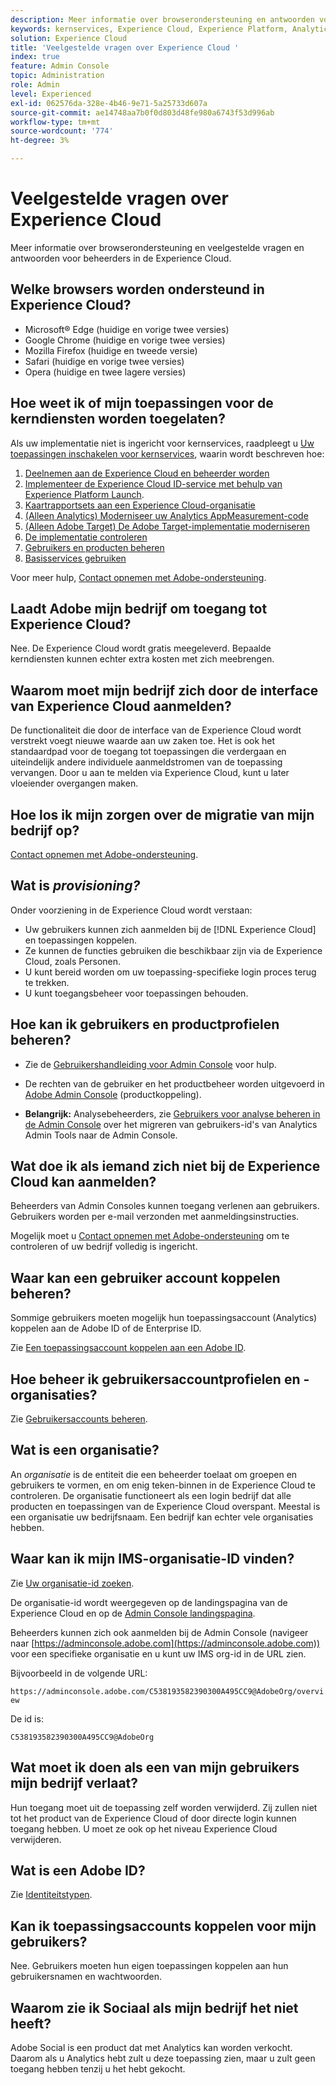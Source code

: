 ```yaml
---
description: Meer informatie over browserondersteuning en antwoorden voor beheerders in de Adobe Experience Cloud.
keywords: kernservices, Experience Cloud, Experience Platform, Analytics, Target, gebruikersbeheer.
solution: Experience Cloud
title: 'Veelgestelde vragen over Experience Cloud '
index: true
feature: Admin Console
topic: Administration
role: Admin
level: Experienced
exl-id: 062576da-328e-4b46-9e71-5a25733d607a
source-git-commit: ae14748aa7b0f0d803d48fe980a6743f53d996ab
workflow-type: tm+mt
source-wordcount: '774'
ht-degree: 3%

---
```


# Veelgestelde vragen over Experience Cloud

Meer informatie over browserondersteuning en veelgestelde vragen en antwoorden voor beheerders in de Experience Cloud.

## Welke browsers worden ondersteund in Experience Cloud?

* Microsoft® Edge (huidige en vorige twee versies)
* Google Chrome (huidige en vorige twee versies)
* Mozilla Firefox (huidige en tweede versie)
* Safari (huidige en vorige twee versies)
* Opera (huidige en twee lagere versies)

## Hoe weet ik of mijn toepassingen voor de kerndiensten worden toegelaten?

Als uw implementatie niet is ingericht voor kernservices, raadpleegt u [Uw toepassingen inschakelen voor kernservices](core-services.md#concept_07ED1D5C64234E77976E6D572E78FB9C), waarin wordt beschreven hoe:

1. [Deelnemen aan de Experience Cloud en beheerder worden](core-services.md#section_2423F0BD3DF642658103310EE5EA6154)
1. [Implementeer de Experience Cloud ID-service met behulp van Experience Platform Launch](https://experienceleague.adobe.com/docs/experience-platform/tags/get-started/quick-start.html?lang=en).
1. [Kaartrapportsets aan een Experience Cloud-organisatie](core-services.md#concept_apg_zq2_rw)
1. [(Alleen Analytics) Moderniseer uw Analytics AppMeasurement-code](core-services.md#section_1798D9D0F05C47E29816AC4EEB9A0913)
1. [(Alleen Adobe Target) De Adobe Target-implementatie moderniseren](core-services.md#section_C2F4493C7A36406DAE2266B429A4BD24)
1. [De implementatie controleren](core-services.md#section_E641782A0F4F44AF8C9C91216BE330D5)
1. [Gebruikers en producten beheren](core-services.md#section_B6E95F4E0E12483CB9DA99CBC0C5A4AF)
1. [Basisservices gebruiken](core-services.md#section_960C06093623462E8EA247B3E97274A1)

Voor meer hulp, [Contact opnemen met Adobe-ondersteuning](https://experienceleague.adobe.com/?support-solution=General#support).

## Laadt Adobe mijn bedrijf om toegang tot Experience Cloud?

Nee. De Experience Cloud wordt gratis meegeleverd. Bepaalde kerndiensten kunnen echter extra kosten met zich meebrengen.

## Waarom moet mijn bedrijf zich door de interface van Experience Cloud aanmelden?

De functionaliteit die door de interface van de Experience Cloud wordt verstrekt voegt nieuwe waarde aan uw zaken toe. Het is ook het standaardpad voor de toegang tot toepassingen die verdergaan en uiteindelijk andere individuele aanmeldstromen van de toepassing vervangen. Door u aan te melden via Experience Cloud, kunt u later vloeiender overgangen maken.

## Hoe los ik mijn zorgen over de migratie van mijn bedrijf op?

[Contact opnemen met Adobe-ondersteuning](https://experienceleague.adobe.com/?support-solution=General#support).

## Wat is _provisioning?_

Onder voorziening in de Experience Cloud wordt verstaan:

* Uw gebruikers kunnen zich aanmelden bij de [!DNL Experience Cloud] en toepassingen koppelen.
* Ze kunnen de functies gebruiken die beschikbaar zijn via de Experience Cloud, zoals Personen.
* U kunt bereid worden om uw toepassing-specifieke login proces terug te trekken.
* U kunt toegangsbeheer voor toepassingen behouden.

## Hoe kan ik gebruikers en productprofielen beheren?

* Zie de [Gebruikershandleiding voor Admin Console](https://helpx.adobe.com/enterprise/admin-guide.html) voor hulp.

* De rechten van de gebruiker en het productbeheer worden uitgevoerd in [Adobe Admin Console](https://adminconsole.adobe.com/enterprise) (productkoppeling).

* **Belangrijk:** Analysebeheerders, zie [Gebruikers voor analyse beheren in de Admin Console](https://experienceleague.adobe.com/docs/analytics/admin/user-product-management/user-management/migrate-users/c-migration-tool.html?lang=en) over het migreren van gebruikers-id&#39;s van Analytics Admin Tools naar de Admin Console.

## Wat doe ik als iemand zich niet bij de Experience Cloud kan aanmelden?

Beheerders van Admin Consoles kunnen toegang verlenen aan gebruikers. Gebruikers worden per e-mail verzonden met aanmeldingsinstructies.

Mogelijk moet u [Contact opnemen met Adobe-ondersteuning](https://experienceleague.adobe.com/?support-solution=General#support) om te controleren of uw bedrijf volledig is ingericht.

## Waar kan een gebruiker account koppelen beheren?

Sommige gebruikers moeten mogelijk hun toepassingsaccount (Analytics) koppelen aan de Adobe ID of de Enterprise ID.

Zie [Een toepassingsaccount koppelen aan een Adobe ID](organizations.md#task_FD389E78640848919E247AC5E95B8369).

## Hoe beheer ik gebruikersaccountprofielen en -organisaties?

Zie [Gebruikersaccounts beheren](organizations.md#topic_C31CB834F109465A82ED57FF0563B3F1).

## Wat is een organisatie?

An *organisatie* is de entiteit die een beheerder toelaat om groepen en gebruikers te vormen, en om enig teken-binnen in de Experience Cloud te controleren. De organisatie functioneert als een login bedrijf dat alle producten en toepassingen van de Experience Cloud overspant. Meestal is een organisatie uw bedrijfsnaam. Een bedrijf kan echter vele organisaties hebben.

## Waar kan ik mijn IMS-organisatie-ID vinden?

Zie [Uw organisatie-id zoeken](organizations.md).

De organisatie-id wordt weergegeven op de landingspagina van de Experience Cloud en op de [Admin Console landingspagina](https://adminconsole.adobe.com).

Beheerders kunnen zich ook aanmelden bij de Admin Console (navigeer naar [https://adminconsole.adobe.com](https://adminconsole.adobe.com)) voor een specifieke organisatie en u kunt uw IMS org-id in de URL zien.

Bijvoorbeeld in de volgende URL:

`https://adminconsole.adobe.com/C538193582390300A495CC9@AdobeOrg/overview`

De id is:

`C538193582390300A495CC9@AdobeOrg`

## Wat moet ik doen als een van mijn gebruikers mijn bedrijf verlaat?

Hun toegang moet uit de toepassing zelf worden verwijderd. Zij zullen niet tot het product van de Experience Cloud of door directe login kunnen toegang hebben. U moet ze ook op het niveau Experience Cloud verwijderen.

## Wat is een Adobe ID?

Zie [Identiteitstypen](https://helpx.adobe.com/enterprise/using/identity.html).

## Kan ik toepassingsaccounts koppelen voor mijn gebruikers?

Nee. Gebruikers moeten hun eigen toepassingen koppelen aan hun gebruikersnamen en wachtwoorden.

## Waarom zie ik Sociaal als mijn bedrijf het niet heeft?

Adobe Social is een product dat met Analytics kan worden verkocht. Daarom als u Analytics hebt zult u deze toepassing zien, maar u zult geen toegang hebben tenzij u het hebt gekocht.
